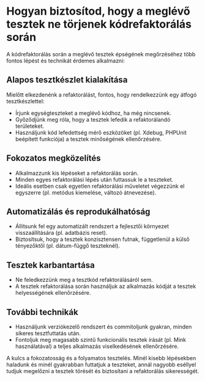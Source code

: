 # Hogyan biztosítod, hogy a meglévő tesztek ne törjenek kódrefaktorálás során

A kódrefaktorálás során a meglévő tesztek épségének megőrzéséhez több fontos lépést és technikát érdemes alkalmazni:

## Alapos tesztkészlet kialakítása

Mielőtt elkezdenénk a refaktorálást, fontos, hogy rendelkezzünk egy átfogó tesztkészlettel:

- Írjunk egységteszteket a meglévő kódhoz, ha még nincsenek.
- Győződjünk meg róla, hogy a tesztek lefedik a refaktorálandó területeket.
- Használjunk kód lefedettség mérő eszközöket (pl. Xdebug, PHPUnit beépített funkciója) a tesztek minőségének ellenőrzésére.

## Fokozatos megközelítés

- Alkalmazzunk kis lépéseket a refaktorálás során.
- Minden egyes refaktorálási lépés után futtassuk le a teszteket.
- Ideális esetben csak egyetlen refaktorálási műveletet végezzünk el egyszerre (pl. metódus kiemelése, változó átnevezése).

## Automatizálás és reprodukálhatóság

- Állítsunk fel egy automatizált rendszert a fejlesztői környezet visszaállítására (pl. adatbázis reset).
- Biztosítsuk, hogy a tesztek konzisztensen futnak, függetlenül a külső tényezőktől (pl. dátum-függő teszteknél).

## Tesztek karbantartása

- Ne feledkezzünk meg a tesztkód refaktorálásáról sem.
- A tesztek refaktorálása során használjuk az alkalmazás kódját a tesztek helyességének ellenőrzésére.

## További technikák

- Használjunk verziókezelő rendszert és commitoljunk gyakran, minden sikeres tesztfuttatás után.
- Fontoljuk meg magasabb szintű funkcionális tesztek írását (pl. Mink használatával) a teljes alkalmazás viselkedésének ellenőrzésére.

A kulcs a fokozatosság és a folyamatos tesztelés. Minél kisebb lépésekben haladunk és minél gyakrabban futtatjuk a teszteket, annál nagyobb eséllyel tudjuk megelőzni a tesztek törését és biztosítani a refaktorálás sikerességét.